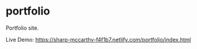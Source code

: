 # portfolio
Portfolio site.

Live Demo: https://sharp-mccarthy-f4f1b7.netlify.com/portfolio/index.html
